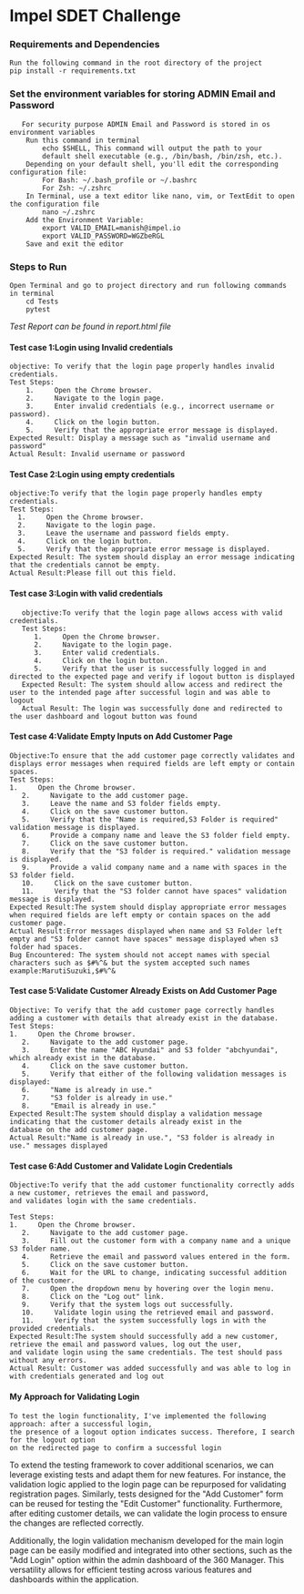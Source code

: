 # Impel SDET Challenge

### **Requirements and Dependencies**

    Run the following command in the root directory of the project
    pip install -r requirements.txt

### **Set the environment variables for storing ADMIN Email and Password**

       For security purpose ADMIN Email and Password is stored in os environment variables
        Run this command in terminal 
            echo $SHELL, This command will output the path to your 
            default shell executable (e.g., /bin/bash, /bin/zsh, etc.).
        Depending on your default shell, you'll edit the corresponding configuration file:
            For Bash: ~/.bash_profile or ~/.bashrc
            For Zsh: ~/.zshrc
        In Terminal, use a text editor like nano, vim, or TextEdit to open the configuration file
            nano ~/.zshrc
        Add the Environment Variable:
            export VALID_EMAIL=manish@impel.io
            export VALID_PASSWORD=WGZbeRGL
        Save and exit the editor

### **Steps to Run**

    Open Terminal and go to project directory and run following commands in terminal
        cd Tests
        pytest

_Test Report can be found in report.html file_

#### Test case 1:Login using Invalid credentials
    
    objective: To verify that the login page properly handles invalid credentials.
    Test Steps:
        1.     Open the Chrome browser.
        2.     Navigate to the login page.
        3.     Enter invalid credentials (e.g., incorrect username or password).
        4.     Click on the login button.
        5.     Verify that the appropriate error message is displayed.
    Expected Result: Display a message such as "invalid username and password"
    Actual Result: Invalid username or password

#### Test Case 2:Login using empty credentials

    objective:To verify that the login page properly handles empty credentials.
    Test Steps:
      1.     Open the Chrome browser.
      2.     Navigate to the login page.
      3.     Leave the username and password fields empty.
      4.     Click on the login button.
      5.     Verify that the appropriate error message is displayed.
    Expected Result: The system should display an error message indicating that the credentials cannot be empty.
    Actual Result:Please fill out this field.

#### Test case 3:Login with valid credentials
   
       objective:To verify that the login page allows access with valid credentials.
       Test Steps:
          1.     Open the Chrome browser.
          2.     Navigate to the login page.
          3.     Enter valid credentials.
          4.     Click on the login button.
          5.     Verify that the user is successfully logged in and directed to the expected page and verify if logout button is displayed
       Expected Result: The system should allow access and redirect the user to the intended page after successful login and was able to logout
       Actual Result: The login was successfully done and redirected to the user dashboard and logout button was found 

#### Test case 4:Validate Empty Inputs on Add Customer Page

    Objective:To ensure that the add customer page correctly validates and displays error messages when required fields are left empty or contain spaces.
    Test Steps:
    1.     Open the Chrome browser.
       2.     Navigate to the add customer page.
       3.     Leave the name and S3 folder fields empty.
       4.     Click on the save customer button.
       5.     Verify that the "Name is required,S3 Folder is required" validation message is displayed.
       6.     Provide a company name and leave the S3 folder field empty.
       7.     Click on the save customer button.
       8.     Verify that the "S3 folder is required." validation message is displayed.
       9.     Provide a valid company name and a name with spaces in the S3 folder field.
       10.     Click on the save customer button.
       11.     Verify that the "S3 folder cannot have spaces" validation message is displayed.
    Expected Result:The system should display appropriate error messages when required fields are left empty or contain spaces on the add customer page.
    Actual Result:Error messages displayed when name and S3 Folder left empty and "S3 folder cannot have spaces" message displayed when s3 folder had spaces.
    Bug Encountered: The system should not accept names with special characters such as $#%^& but the system accepted such names example:MarutiSuzuki,$#%^&

#### Test case 5:Validate Customer Already Exists on Add Customer Page

    Objective: To verify that the add customer page correctly handles adding a customer with details that already exist in the database.
    Test Steps:
    1.     Open the Chrome browser.
       2.     Navigate to the add customer page.
       3.     Enter the name "ABC Hyundai" and S3 folder "abchyundai", which already exist in the database.
       4.     Click on the save customer button.
       5.     Verify that either of the following validation messages is displayed:
       6.     "Name is already in use."
       7.     "S3 folder is already in use."
       8.     "Email is already in use."
    Expected Result:The system should display a validation message indicating that the customer details already exist in the 
    database on the add customer page.
    Actual Result:"Name is already in use.", "S3 folder is already in use." messages displayed 

#### Test case 6:Add Customer and Validate Login Credentials

    Objective:To verify that the add customer functionality correctly adds a new customer, retrieves the email and password, 
    and validates login with the same credentials.
    
    Test Steps:
    1.     Open the Chrome browser.
       2.     Navigate to the add customer page.
       3.     Fill out the customer form with a company name and a unique S3 folder name.
       4.     Retrieve the email and password values entered in the form.
       5.     Click on the save customer button.
       6.     Wait for the URL to change, indicating successful addition of the customer.
       7.     Open the dropdown menu by hovering over the login menu.
       8.     Click on the "Log out" link.
       9.     Verify that the system logs out successfully.
       10.     Validate login using the retrieved email and password.
       11.     Verify that the system successfully logs in with the provided credentials.
    Expected Result:The system should successfully add a new customer, retrieve the email and password values, log out the user, 
    and validate login using the same credentials. The test should pass without any errors.
    Actual Result: Customer was added successfully and was able to log in with credentials generated and log out

#### My Approach for Validating Login 

    To test the login functionality, I've implemented the following approach: after a successful login, 
    the presence of a logout option indicates success. Therefore, I search for the logout option 
    on the redirected page to confirm a successful login
    

To extend the testing framework to cover additional scenarios, we can leverage existing tests and adapt them for new features. 
For instance, the validation logic applied to the login page can be repurposed for validating registration pages. Similarly, 
tests designed for the "Add Customer" form can be reused for testing the "Edit Customer" functionality. Furthermore, 
after editing customer details, we can validate the login process to ensure the changes are reflected correctly.

Additionally, the login validation mechanism developed for the main login page can be easily modified and integrated into 
other sections, such as the "Add Login" option within the admin dashboard of the 360 Manager. This versatility 
allows for efficient testing across various features and dashboards within the application.






